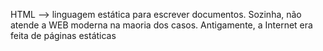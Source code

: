 HTML --> linguagem estática para escrever documentos. Sozinha, não atende a WEB moderna na maoria dos casos. Antigamente, a Internet era feita de páginas estáticas
